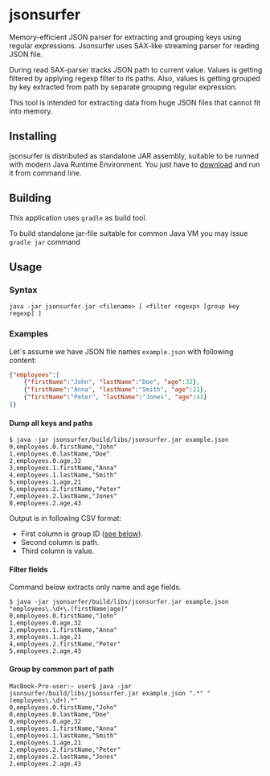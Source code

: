 # jsonsurfer
Memory-efficient JSON parser for extracting and grouping keys using regular expressions. Jsonsurfer uses SAX-like streaming parser for reading JSON file.

During read SAX-parser tracks JSON path to current value. Values is getting filtered by applying regexp filter to its paths. Also, values is getting grouped by key extracted from path by separate grouping regular expression.

This tool is intended for extracting data from huge JSON files that cannot fit into memory.

## Installing
jsonsurfer is distributed as standalone JAR assembly, suitable to be runned with modern Java Runtime Environment.
You just have to [download](https://github.com/Snawoot/jsonsurfer/releases/download/v0.3/jsonsurfer.jar) and run it from command line.

## Building
This application uses `gradle` as build tool.

To build standalone jar-file suitable for common Java VM you may issue `gradle jar` command

## Usage
### Syntax
```
java -jar jsonsurfer.jar <filename> [ <filter regexp> [group key regexp] ]
```

### Examples

Let\`s assume we have JSON file names `example.json` with following content:
```json
{"employees":[
    {"firstName":"John", "lastName":"Doe", "age":32},
    {"firstName":"Anna", "lastName":"Smith", "age":21},
    {"firstName":"Peter", "lastName":"Jones", "age":43}
]}
```

#### Dump all keys and paths

```
$ java -jar jsonsurfer/build/libs/jsonsurfer.jar example.json
0,employees.0.firstName,"John"
1,employees.0.lastName,"Doe"
2,employees.0.age,32
3,employees.1.firstName,"Anna"
4,employees.1.lastName,"Smith"
5,employees.1.age,21
6,employees.2.firstName,"Peter"
7,employees.2.lastName,"Jones"
8,employees.2.age,43
```

Output is in following CSV format:
* First column is group ID ([see below](https://github.com/Snawoot/jsonsurfer/tree/master#group-by-common-part-of-path)).
* Second column is path.
* Third column is value.

#### Filter fields

Command below extracts only name and age fields.
```
$ java -jar jsonsurfer/build/libs/jsonsurfer.jar example.json "employees\.\d+\.(firstName|age)"
0,employees.0.firstName,"John"
1,employees.0.age,32
2,employees.1.firstName,"Anna"
3,employees.1.age,21
4,employees.2.firstName,"Peter"
5,employees.2.age,43
```

#### Group by common part of path
```
MacBook-Pro-user:~ user$ java -jar jsonsurfer/build/libs/jsonsurfer.jar example.json ".*" "(employees\.\d+).*"
0,employees.0.firstName,"John"
0,employees.0.lastName,"Doe"
0,employees.0.age,32
1,employees.1.firstName,"Anna"
1,employees.1.lastName,"Smith"
1,employees.1.age,21
2,employees.2.firstName,"Peter"
2,employees.2.lastName,"Jones"
2,employees.2.age,43
```

